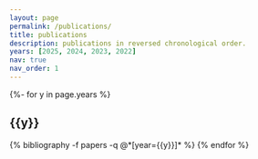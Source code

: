 ```yaml
---
layout: page
permalink: /publications/
title: publications
description: publications in reversed chronological order.
years: [2025, 2024, 2023, 2022]
nav: true
nav_order: 1
---
```


<!-- _pages/publications.md -->

<div class="publications">

{%- for y in page.years %}

<h2 class="year">{{y}}</h2>
  {% bibliography -f papers -q @*[year={{y}}]* %}
{% endfor %}

</div>
